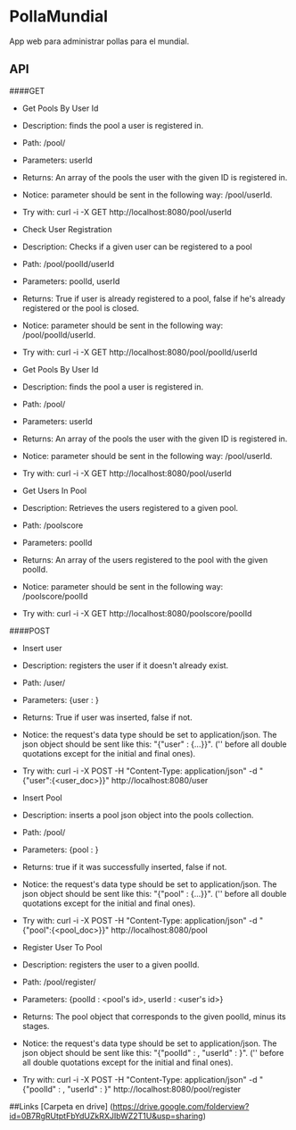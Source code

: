 PollaMundial
============

App web para administrar pollas para el mundial.

API
---
####GET
- Get Pools By User Id

 * Description: finds the pool a user is registered in.

 * Path: /pool/

 * Parameters: userId
 * Returns: An array of the pools the user with the given ID is registered in.

 * Notice: parameter should be sent in the following way: /pool/userId.
 
 * Try with: curl -i -X GET http://localhost:8080/pool/userId

- Check User Registration

 * Description: Checks if a given user can be registered to a pool

 * Path: /pool/poolId/userId

 * Parameters: poolId, userId
 * Returns: True if user is already registered to a pool, false if he's already registered or the pool is closed.

 * Notice: parameter should be sent in the following way: /pool/poolId/userId.
 
 * Try with: curl -i -X GET http://localhost:8080/pool/poolId/userId

- Get Pools By User Id

 * Description: finds the pool a user is registered in.

 * Path: /pool/

 * Parameters: userId
 * Returns: An array of the pools the user with the given ID is registered in.

 * Notice: parameter should be sent in the following way: /pool/userId.
 
 * Try with: curl -i -X GET http://localhost:8080/pool/userId

- Get Users In Pool

 * Description: Retrieves the users registered to a given pool.

 * Path: /poolscore

 * Parameters: poolId
 * Returns: An array of the users registered to the pool with the given poolId.

 * Notice: parameter should be sent in the following way: /poolscore/poolId
 
 * Try with: curl -i -X GET http://localhost:8080/poolscore/poolId

####POST
- Insert user

 * Description: registers the user if it doesn't already exist.

 * Path: /user/

 * Parameters: {user : <user json obj>}
 * Returns: True if user was inserted, false if not.

 * Notice: the request's data type should be set to application/json. The json object should be sent like this: 
"{\"user\" : {...}}". ('\' before all double quotations except for the initial and final ones).
 
 * Try with: curl -i -X POST -H "Content-Type: application/json" -d "{\"user\":{<user_doc>}}" http://localhost:8080/user

- Insert Pool
 * Description: inserts a pool json object into the pools collection.

 * Path: /pool/

 * Parameters: {pool : <pool json obj>}
 * Returns: true if it was successfully inserted, false if not.

 * Notice: the request's data type should be set to application/json. The json object should be sent like this: 
"{\"pool\" : {...}}". ('\' before all double quotations except for the initial and final ones).
 
 * Try with: curl -i -X POST -H "Content-Type: application/json" -d "{\"pool\":{<pool_doc>}}" http://localhost:8080/pool

- Register User To Pool

 * Description: registers the user to a given poolId.

 * Path: /pool/register/

 * Parameters: {poolId : <pool's id>, userId : <user's id>}
 * Returns: The pool object that corresponds to the given poolId, minus its stages.

 * Notice: the request's data type should be set to application/json. The json object should be sent like this: 
"{\"poolId\" : <poolId>, \"userId\" : <userId>}". ('\' before all double quotations except for the initial and final ones).
 
 * Try with: curl -i -X POST -H "Content-Type: application/json" -d "{\"poolId\" : <poolId>, \"userId\" : <userId>}" http://localhost:8080/pool/register


##Links
[Carpeta en drive] (https://drive.google.com/folderview?id=0B7RgRUtptFbYdUZkRXJIbWZ2T1U&usp=sharing)
